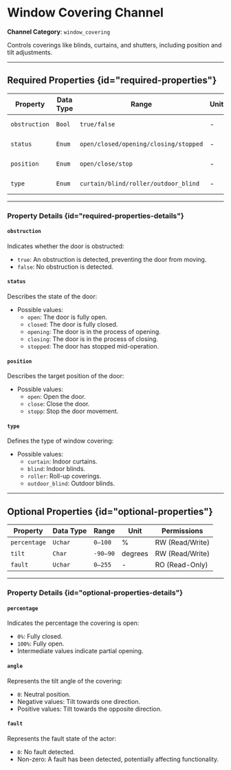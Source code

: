 # Window Covering Channel

**Channel Category**: `window_covering`

Controls coverings like blinds, curtains, and shutters, including position and tilt adjustments.

---

## Required Properties {id="required-properties"}

| **Property**  | **Data Type** | **Range**                             | **Unit** | **Permissions** |
|---------------|---------------|---------------------------------------|----------|-----------------|
| `obstruction` | `Bool`        | `true/false`                          | -        | RO (Read-Only)  |
| `status`      | `Enum`        | `open/closed/opening/closing/stopped` | -        | RO (Read-Only)  |
| `position`    | `Enum`        | `open/close/stop`                     | -        | RW (Read/Write) |
| `type`        | `Enum`        | `curtain/blind/roller/outdoor_blind`  | -        | RO (Read-Only)  |

---

### Property Details {id="required-properties-details"}

#### `obstruction`

Indicates whether the door is obstructed:

- `true`: An obstruction is detected, preventing the door from moving.
- `false`: No obstruction is detected.

#### `status`

Describes the state of the door:

- Possible values:
    - `open`: The door is fully open.
    - `closed`: The door is fully closed.
    - `opening`: The door is in the process of opening.
    - `closing`: The door is in the process of closing.
    - `stopped`: The door has stopped mid-operation.

#### `position`

Describes the target position of the door:

- Possible values:
    - `open`: Open the door.
    - `close`: Close the door.
    - `stopp`: Stop the door movement.

#### `type`

Defines the type of window covering:

- Possible values:
    - `curtain`: Indoor curtains.
    - `blind`: Indoor blinds.
    - `roller`: Roll-up coverings.
    - `outdoor_blind`: Outdoor blinds.

---

## Optional Properties {id="optional-properties"}

| **Property** | **Data Type** | **Range** | **Unit** | **Permissions** |
|--------------|---------------|-----------|----------|-----------------|
| `percentage` | `Uchar`       | `0–100`   | %        | RW (Read/Write) |
| `tilt`       | `Char`        | `-90–90`  | degrees  | RW (Read/Write) |
| `fault`      | `Uchar`       | `0–255`   | -        | RO (Read-Only)  |

---

### Property Details {id="optional-properties-details"}

#### `percentage`

Indicates the percentage the covering is open:

- `0%`: Fully closed.
- `100%`: Fully open.
- Intermediate values indicate partial opening.

#### `angle`

Represents the tilt angle of the covering:

- `0`: Neutral position.
- Negative values: Tilt towards one direction.
- Positive values: Tilt towards the opposite direction.

#### `fault`

Represents the fault state of the actor:

- `0`: No fault detected.
- Non-zero: A fault has been detected, potentially affecting functionality.
